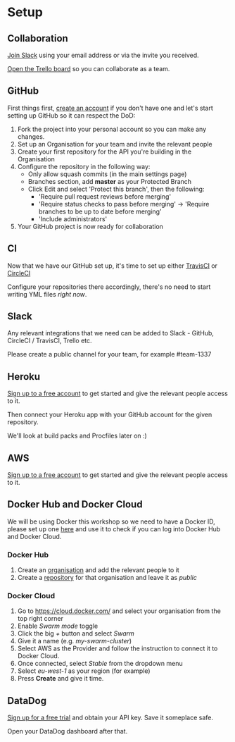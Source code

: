 # Setup

## Collaboration

[Join Slack](https://join.slack.com/t/microservices-course/signup) using your email address or via the invite you received.

[Open the Trello board](https://trello.com/b/IKwQ0ljq/microservices-course) so you can collaborate as a team.

## GitHub

First things first, [create an account](https://github.com) if you don't have one and let's start setting up GitHub so it can respect the DoD:

1. Fork the project into your personal account so you can make any changes. 
2. Set up an Organisation for your team and invite the relevant people
3. Create your first repository for the API you're building in the Organisation
4. Configure the repository in the following way:
   * Only allow squash commits (in the main settings page)
   * Branches section, add **master** as your Protected Branch
   * Click Edit and select 'Protect this branch', then the following:
        * 'Require pull request reviews before merging'
        * 'Require status checks to pass before merging' -> 'Require branches to be up to date before merging'
        * 'Include administrators'
5. Your GitHub project is now ready for collaboration

## CI

Now that we have our GitHub set up, it's time to set up either [TravisCI](https://travis-ci.org/) or [CircleCI](https://circleci.com/signup/)

Configure your repositories there accordingly, there's no need to start writing YML files *right now*.

## Slack

Any relevant integrations that we need can be added to Slack - GitHub, CircleCI / TravisCI, Trello etc.

Please create a public channel for your team, for example #team-1337

## Heroku

[Sign up to a free account](https://id.heroku.com/signup/login) to get started and give the relevant people access to it.

Then connect your Heroku app with your GitHub account for the given repository.

We'll look at build packs and Procfiles later on :)

## AWS

[Sign up to a free account](https://aws.amazon.com/free) to get started and give the relevant people access to it.

## Docker Hub and Docker Cloud

We will be using Docker this workshop so we need to have a Docker ID, please set up one [here](https://hub.docker.com/)
and use it to check if you can log into Docker Hub and Docker Cloud.

### Docker Hub

1. Create an [organisation](https://hub.docker.com/organizations/) and add the relevant people to it
2. Create a [repository](https://hub.docker.com/add/repository/) for that organisation and leave it as *public*

### Docker Cloud

1. Go to https://cloud.docker.com/ and select your organisation from the top right corner
2. Enable *Swarm mode* toggle 
3. Click the big *+* button and select *Swarm*
4. Give it a name (e.g. *my-swarm-cluster*)
5. Select AWS as the Provider and follow the instruction to connect it to Docker Cloud.
6. Once connected, select *Stable* from the dropdown menu
7. Select *eu-west-1* as your region (for example)
8. Press **Create** and give it time.

## DataDog

[Sign up for a free trial](https://app.datadoghq.com/signup/) and obtain your API key. Save it someplace safe.

Open your DataDog dashboard after that.
